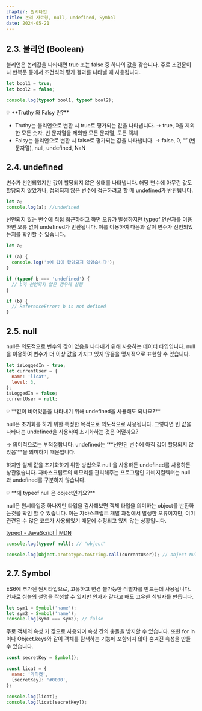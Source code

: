 ```yaml
---
chapter: 원시타입
title: 논리 자료형, null, undefined, Symbol
date: 2024-05-21
---
```


## 2.3. 불리언 (Boolean)

불리언은 논리값을 나타내면 true 또는 false 중 하나의 값을 갖습니다. 주로 조건문이나 반복문 등에서 조건식의 평가 결과를 나타낼 때 사용됩니다.

```jsx
let bool1 = true;
let bool2 = false;

console.log(typeof bool1, typeof bool2);
```

<aside>
💡 **Truthy 와 Falsy 란?**

- Truthy는 불리언으로 변환 시 true로 평가되는 값을 나타냅니다.
  → true, 0을 제외한 모든 숫자, 빈 문자열을 제외한 모든 문자열, 모든 객체
- Falsy는 불리언으로 변환 시 false로 평가되는 값을 나타냅니다.
  → false, 0, “” (빈 문자열), null, undefined, NaN

</aside>

## 2.4. undefined

변수가 선언되었지만 값이 할당되지 않은 상태를 나타냅니다. 해당 변수에 아무런 값도 할당되지 않았거나, 정의되지 않은 변수에 접근하려고 할 때 undefined가 반환됩니다.

```jsx
let a;
console.log(a); //undefined
```

선언되지 않는 변수에 직접 접근하려고 하면 오류가 발생하지만 typeof 연산자를 이용하면 오류 없이 undefined가 반환됩니다. 이를 이용하여 다음과 같이 변수가 선언되었는지를 확인할 수 있습니다.

```jsx
let a;

if (a) {
  console.log('a에 값이 할당되지 않았습니다');
}

if (typeof b === 'undefined') {
  // b가 선언되지 않은 경우에 실행
}

if (b) {
  // ReferenceError: b is not defined
}
```

## 2.5. null

null은 의도적으로 변수의 값이 없음을 나타내기 위해 사용하는 데이터 타입입니다. null을 이용하여 변수가 더 이상 값을 가지고 있지 않음을 명시적으로 표현할 수 있습니다.

```jsx
let isLoggedIn = true;
let currentUser = {
  name: 'licat',
  level: 3,
};
isLoggedIn = false;
currentUser = null;
```

<aside>
💡 **값이 비어있음을 나타내기 위해 undefined을 사용해도 되나요?**

null은 초기화를 하기 위한 특정한 목적으로 의도적으로 사용됩니다. 그렇다면 빈 값을 나타내는 undefined을 사용하여 초기화하는 것은 어떨까요?

→ 의미적으로는 부적절합니다. undefined는 ‘**선언된 변수에 아직 값이 할당되지 않았음’**을 의미하기 때문입니다.

하지만 실제 값을 초기화하기 위한 방법으로 null 을 사용하든 undefined를 사용하든 상관없습니다. 자바스크립트의 메모리를 관리해주는 프로그램인 가비지컬렉터는 null 과 undefined를 구분하지 않습니다.

</aside>

<aside>
💡 **왜 typeof null 은 object인가요?**

null은 원시타입중 하나지만 타입을 검사해보면 객체 타입을 의미하는 object를 반환하는것을 확인 할 수 있습니다. 이는 자바스크립트 개발 과정에서 발생한 오류이지만, 이미 관련된 수 많은 코드가 사용되었기 때문에 수정되고 있지 않는 상황입니다.

[typeof - JavaScript | MDN](https://developer.mozilla.org/ko/docs/Web/JavaScript/Reference/Operators/typeof#null)

```jsx
console.log(typeof null); // "object"
```

```jsx
console.log(Object.prototype.toString.call(currentUser)); // object Null
```

</aside>

## 2.7. Symbol

ES6에 추가된 원시타입으로, 고유하고 변경 불가능한 식별자를 만드는데 사용됩니다. 인자로 심볼의 설명을 작성할 수 있지만 인자가 같다고 해도 고유한 식별자를 만듭니다.

```jsx
let sym1 = Symbol('name');
let sym2 = Symbol('name');
console.log(sym1 === sym2); // false
```

주로 객체의 속성 키 값으로 사용되며 속성 간의 충돌을 방지할 수 있습니다. 또한 for in 이나 Object.keys와 같이 객체를 탐색하는 기능에 포함되지 않아 숨겨진 속성을 만들 수 있습니다.

```jsx
const secretKey = Symbol();

const licat = {
  name: '라이캣',
  [secretKey]: '#0000',
};

console.log(licat);
console.log(licat[secretKey]);
```
